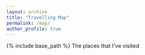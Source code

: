 ```yaml
---
layout: archive
title: "Travelling Map"
permalink: /map/
author_profile: true
---
```


{% include base_path %}
The places that I've visited
<html>
<head>
  <title>My Travel Map</title>
  <meta charset="utf-8" />
  <meta name="viewport" content="width=device-width, initial-scale=1.0">
  <link rel="stylesheet" href="https://unpkg.com/leaflet/dist/leaflet.css" />
  <style>
    #map { height: 100vh; }
  </style>
</head>
<body>
  <div id="map"></div>

  <script src="https://unpkg.com/leaflet/dist/leaflet.js"></script>
  <script>
    const map = L.map('map').setView([10, 10], 3);

    L.tileLayer('https://{s}.tile.openstreetmap.org/{z}/{x}/{y}.png', {
      attribution: '&copy; OpenStreetMap contributors'
    }).addTo(map);

    const locations = [
  [51.5074, -0.1278, "London, UK"],
  [51.4545, -2.5879, "Bristol, UK"],
  [55.8642, -4.2518, "Glasgow, UK"],
  [38.9072, -77.0369, "Washington, D.C., USA"],
  [40.7128, -74.0060, "New York, USA"],
  [49.2827, -123.1207, "Vancouver, Canada"],
  [31.2304, 121.4737, "Shanghai, China"]
];

    const pinIcon = L.icon({
      iconUrl: 'https://cdn-icons-png.flaticon.com/512/684/684908.png',
      iconSize: [32, 32],
      iconAnchor: [16, 32],
      popupAnchor: [0, -32]
    });

    locations.forEach(([lat, lng, label]) => {
      L.marker([lat, lng], { icon: pinIcon }).addTo(map).bindPopup(label);
    });
  </script>
</body>
</html>


